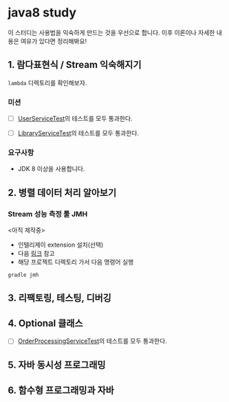 # java8 study

이 스터디는 사용법을 익숙하게 만드는 것을 우선으로 합니다. 이후 이론이나 자세한 내용은 여유가 있다면 정리해봐요!

## 1. 람다표현식 / Stream 익숙해지기
`lambda` 디렉토리를 확인해보자. 

### 미션
- [ ] [UserServiceTest](/lambda/src/test/java/org/speculatingwook/service/UserServiceTest.java)의 테스트를 모두 통과한다.
- [ ] [LibraryServiceTest](/lambda/src/test/java/org/speculatingwook/service/LibraryServiceTest.java)의 테스트를 모두 통과한다.


### 요구사항
- JDK 8 이상을 사용합니다.

## 2. 병렬 데이터 처리 알아보기

### Stream 성능 측정 툴 JMH
<아직 제작중>
- 인텔리제이 extension 설치(선택)
- 다음 [링크](https://github.com/melix/jmh-gradle-plugin) 참고
- 해당 프로젝트 디렉토리 가서 다음 명령어 실행
```text
gradle jmh
```

## 3. 리팩토링, 테스팅, 디버깅

## 4. Optional 클래스
- [ ] [OrderProcessingServiceTest](/lambda/src/test/java/org/speculatingwook/service/OrderProcessingServiceTest.java)의 테스트를 모두 통과한다.

## 5. 자바 동시성 프로그래밍


## 6. 함수형 프로그래밍과 자바